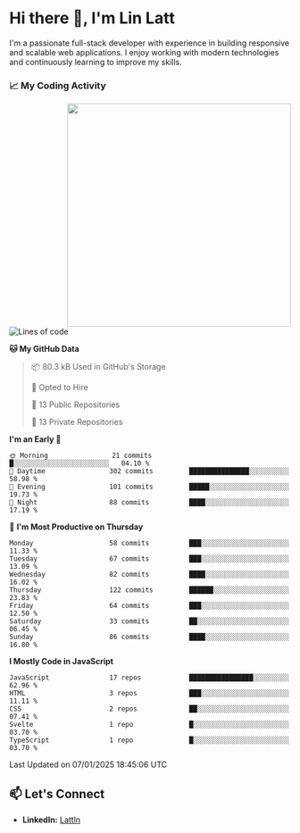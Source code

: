 # Hi there 👋, I'm Lin Latt

I'm a passionate full-stack developer with experience in building responsive and scalable web applications. I enjoy working with modern technologies and continuously learning to improve my skills.

### 📈 My Coding Activity 
<img src="https://github.com/user-attachments/assets/6cec4854-3eec-4600-9120-9be1d3cb2bfe"  width="400px" align="right">

<!--START_SECTION:waka-->
![Lines of code](https://img.shields.io/badge/From%20Hello%20World%20I%27ve%20Written-298.2%20thousand%20lines%20of%20code-blue)

**🐱 My GitHub Data** 

> 📦 80.3 kB Used in GitHub's Storage 
 > 
> 💼 Opted to Hire
 > 
> 📜 13 Public Repositories 
 > 
> 🔑 13 Private Repositories 
 > 
**I'm an Early 🐤** 

```text
🌞 Morning                21 commits          █░░░░░░░░░░░░░░░░░░░░░░░░   04.10 % 
🌆 Daytime                302 commits         ███████████████░░░░░░░░░░   58.98 % 
🌃 Evening                101 commits         █████░░░░░░░░░░░░░░░░░░░░   19.73 % 
🌙 Night                  88 commits          ████░░░░░░░░░░░░░░░░░░░░░   17.19 % 
```
📅 **I'm Most Productive on Thursday** 

```text
Monday                   58 commits          ███░░░░░░░░░░░░░░░░░░░░░░   11.33 % 
Tuesday                  67 commits          ███░░░░░░░░░░░░░░░░░░░░░░   13.09 % 
Wednesday                82 commits          ████░░░░░░░░░░░░░░░░░░░░░   16.02 % 
Thursday                 122 commits         ██████░░░░░░░░░░░░░░░░░░░   23.83 % 
Friday                   64 commits          ███░░░░░░░░░░░░░░░░░░░░░░   12.50 % 
Saturday                 33 commits          ██░░░░░░░░░░░░░░░░░░░░░░░   06.45 % 
Sunday                   86 commits          ████░░░░░░░░░░░░░░░░░░░░░   16.80 % 
```


**I Mostly Code in JavaScript** 

```text
JavaScript               17 repos            ████████████████░░░░░░░░░   62.96 % 
HTML                     3 repos             ███░░░░░░░░░░░░░░░░░░░░░░   11.11 % 
CSS                      2 repos             ██░░░░░░░░░░░░░░░░░░░░░░░   07.41 % 
Svelte                   1 repo              █░░░░░░░░░░░░░░░░░░░░░░░░   03.70 % 
TypeScript               1 repo              █░░░░░░░░░░░░░░░░░░░░░░░░   03.70 % 
```




 Last Updated on 07/01/2025 18:45:06 UTC
<!--END_SECTION:waka-->

## 📫 Let's Connect

- **LinkedIn:** [Lattln](https://linkedin.com/in/lin-latt)
<!-- - **Portfolio:** [Your Portfolio](https://yourportfolio.com) -->
